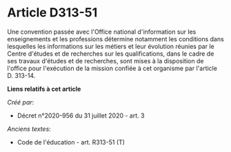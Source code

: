 # Article D313-51

Une convention passée avec l'Office national d'information sur les enseignements et les professions détermine notamment les
conditions dans lesquelles les informations sur les métiers et leur évolution réunies par le Centre d'études et de recherches
sur les qualifications, dans le cadre de ses travaux d'études et de recherches, sont mises à la disposition de l'office pour
l'exécution de la mission confiée à cet organisme par l'article D. 313-14.

**Liens relatifs à cet article**

_Créé par_:

  - Décret n°2020-956 du 31 juillet 2020 - art. 3

_Anciens textes_:

  - Code de l'éducation - art. R313-51 (T)
